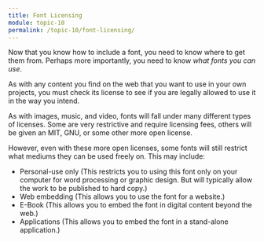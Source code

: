 ```yaml
---
title: Font Licensing
module: topic-10
permalink: /topic-10/font-licensing/
---
```


<div class="divider-heading"></div>

Now that you know how to include a font, you need to know where to get them from. Perhaps more importantly, you need to know _what fonts you can use_.

As with any content you find on the web that you want to use in your own projects, you must check its license to see if you are legally allowed to use it in the way you intend.

As with images, music, and video, fonts will fall under many different types of licenses. Some are very restrictive and require licensing fees, others will be given an MIT, GNU, or some other more open license.

However, even with these more open licenses, some fonts will still restrict what mediums they can be used freely on. This may include:

- Personal-use only (This restricts you to using this font only on your computer for word processing or graphic design. But will typically allow the work to be published to hard copy.)
- Web embedding (This allows you to use the font for a website.)
- E-Book (This allows you to embed the font in digital content beyond the web.)
- Applications (This allows you to embed the font in a stand-alone application.)
